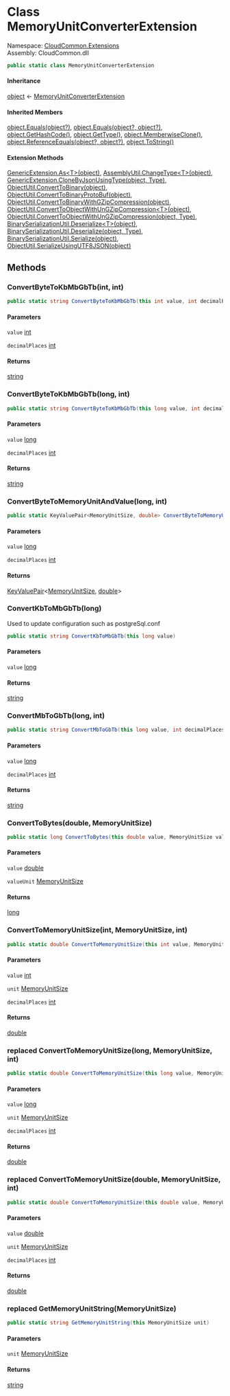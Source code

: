 #  Class MemoryUnitConverterExtension

Namespace: [CloudCommon.Extensions](CloudCommon.Extensions.md)  
Assembly: CloudCommon.dll  

```csharp
public static class MemoryUnitConverterExtension
```

#### Inheritance

[object](https://learn.microsoft.com/dotnet/api/system.object) ← 
[MemoryUnitConverterExtension](CloudCommon.Extensions.MemoryUnitConverterExtension.md)

#### Inherited Members

[object.Equals\(object?\)](https://learn.microsoft.com/dotnet/api/system.object.equals\#system\-object\-equals\(system\-object\)), 
[object.Equals\(object?, object?\)](https://learn.microsoft.com/dotnet/api/system.object.equals\#system\-object\-equals\(system\-object\-system\-object\)), 
[object.GetHashCode\(\)](https://learn.microsoft.com/dotnet/api/system.object.gethashcode), 
[object.GetType\(\)](https://learn.microsoft.com/dotnet/api/system.object.gettype), 
[object.MemberwiseClone\(\)](https://learn.microsoft.com/dotnet/api/system.object.memberwiseclone), 
[object.ReferenceEquals\(object?, object?\)](https://learn.microsoft.com/dotnet/api/system.object.referenceequals), 
[object.ToString\(\)](https://learn.microsoft.com/dotnet/api/system.object.tostring)

#### Extension Methods

[GenericExtension.As<T\>\(object\)](CloudCommon.Extensions.GenericExtension.md\#CloudCommon\_Extensions\_GenericExtension\_As\_\_1\_System\_Object\_), 
[AssemblyUtil.ChangeType<T\>\(object\)](CloudCommon.Utils.AssemblyUtil.md\#CloudCommon\_Utils\_AssemblyUtil\_ChangeType\_\_1\_System\_Object\_), 
[GenericExtension.CloneByJsonUsingType\(object, Type\)](CloudCommon.Extensions.GenericExtension.md\#CloudCommon\_Extensions\_GenericExtension\_CloneByJsonUsingType\_System\_Object\_System\_Type\_), 
[ObjectUtil.ConvertToBinary\(object\)](CloudCommon.Utils.ObjectUtil.md\#CloudCommon\_Utils\_ObjectUtil\_ConvertToBinary\_System\_Object\_), 
[ObjectUtil.ConvertToBinaryProtoBuf\(object\)](CloudCommon.Utils.ObjectUtil.md\#CloudCommon\_Utils\_ObjectUtil\_ConvertToBinaryProtoBuf\_System\_Object\_), 
[ObjectUtil.ConvertToBinaryWithGZipCompression\(object\)](CloudCommon.Utils.ObjectUtil.md\#CloudCommon\_Utils\_ObjectUtil\_ConvertToBinaryWithGZipCompression\_System\_Object\_), 
[ObjectUtil.ConvertToObjectWithUnGZipCompression<T\>\(object\)](CloudCommon.Utils.ObjectUtil.md\#CloudCommon\_Utils\_ObjectUtil\_ConvertToObjectWithUnGZipCompression\_\_1\_System\_Object\_), 
[ObjectUtil.ConvertToObjectWithUnGZipCompression\(object, Type\)](CloudCommon.Utils.ObjectUtil.md\#CloudCommon\_Utils\_ObjectUtil\_ConvertToObjectWithUnGZipCompression\_System\_Object\_System\_Type\_), 
[BinarySerializationUtil.Deserialize<T\>\(object\)](CloudCommon.Utils.BinarySerializationUtil.md\#CloudCommon\_Utils\_BinarySerializationUtil\_Deserialize\_\_1\_System\_Object\_), 
[BinarySerializationUtil.Deserialize\(object, Type\)](CloudCommon.Utils.BinarySerializationUtil.md\#CloudCommon\_Utils\_BinarySerializationUtil\_Deserialize\_System\_Object\_System\_Type\_), 
[BinarySerializationUtil.Serialize\(object\)](CloudCommon.Utils.BinarySerializationUtil.md\#CloudCommon\_Utils\_BinarySerializationUtil\_Serialize\_System\_Object\_), 
[ObjectUtil.SerializeUsingUTF8JSON\(object\)](CloudCommon.Utils.ObjectUtil.md\#CloudCommon\_Utils\_ObjectUtil\_SerializeUsingUTF8JSON\_System\_Object\_)

## Methods

###  ConvertByteToKbMbGbTb\(int, int\)

```csharp
public static string ConvertByteToKbMbGbTb(this int value, int decimalPlaces = 0)
```

#### Parameters

`value` [int](https://learn.microsoft.com/dotnet/api/system.int32)

`decimalPlaces` [int](https://learn.microsoft.com/dotnet/api/system.int32)

#### Returns

 [string](https://learn.microsoft.com/dotnet/api/system.string)

###  ConvertByteToKbMbGbTb\(long, int\)

```csharp
public static string ConvertByteToKbMbGbTb(this long value, int decimalPlaces = 0)
```

#### Parameters

`value` [long](https://learn.microsoft.com/dotnet/api/system.int64)

`decimalPlaces` [int](https://learn.microsoft.com/dotnet/api/system.int32)

#### Returns

 [string](https://learn.microsoft.com/dotnet/api/system.string)

###  ConvertByteToMemoryUnitAndValue\(long, int\)

```csharp
public static KeyValuePair<MemoryUnitSize, double> ConvertByteToMemoryUnitAndValue(this long value, int decimalPlaces = 0)
```

#### Parameters

`value` [long](https://learn.microsoft.com/dotnet/api/system.int64)

`decimalPlaces` [int](https://learn.microsoft.com/dotnet/api/system.int32)

#### Returns

 [KeyValuePair](https://learn.microsoft.com/dotnet/api/system.collections.generic.keyvaluepair\-2)<[MemoryUnitSize](CloudCommon.Extensions.MemoryUnitSize.md), [double](https://learn.microsoft.com/dotnet/api/system.double)\>

###  ConvertKbToMbGbTb\(long\)

Used to update configuration such as postgreSql.conf

```csharp
public static string ConvertKbToMbGbTb(this long value)
```

#### Parameters

`value` [long](https://learn.microsoft.com/dotnet/api/system.int64)

#### Returns

 [string](https://learn.microsoft.com/dotnet/api/system.string)

###  ConvertMbToGbTb\(long, int\)

```csharp
public static string ConvertMbToGbTb(this long value, int decimalPlaces = 0)
```

#### Parameters

`value` [long](https://learn.microsoft.com/dotnet/api/system.int64)

`decimalPlaces` [int](https://learn.microsoft.com/dotnet/api/system.int32)

#### Returns

 [string](https://learn.microsoft.com/dotnet/api/system.string)

###  ConvertToBytes\(double, MemoryUnitSize\)

```csharp
public static long ConvertToBytes(this double value, MemoryUnitSize valueUnit)
```

#### Parameters

`value` [double](https://learn.microsoft.com/dotnet/api/system.double)

`valueUnit` [MemoryUnitSize](CloudCommon.Extensions.MemoryUnitSize.md)

#### Returns

 [long](https://learn.microsoft.com/dotnet/api/system.int64)

###  ConvertToMemoryUnitSize\(int, MemoryUnitSize, int\)

```csharp
public static double ConvertToMemoryUnitSize(this int value, MemoryUnitSize unit, int decimalPlaces = 0)
```

#### Parameters

`value` [int](https://learn.microsoft.com/dotnet/api/system.int32)

`unit` [MemoryUnitSize](CloudCommon.Extensions.MemoryUnitSize.md)

`decimalPlaces` [int](https://learn.microsoft.com/dotnet/api/system.int32)

#### Returns

 [double](https://learn.microsoft.com/dotnet/api/system.double)

### replaced ConvertToMemoryUnitSize\(long, MemoryUnitSize, int\)

```csharp
public static double ConvertToMemoryUnitSize(this long value, MemoryUnitSize unit, int decimalPlaces = 0)
```

#### Parameters

`value` [long](https://learn.microsoft.com/dotnet/api/system.int64)

`unit` [MemoryUnitSize](CloudCommon.Extensions.MemoryUnitSize.md)

`decimalPlaces` [int](https://learn.microsoft.com/dotnet/api/system.int32)

#### Returns

 [double](https://learn.microsoft.com/dotnet/api/system.double)

### replaced ConvertToMemoryUnitSize\(double, MemoryUnitSize, int\)

```csharp
public static double ConvertToMemoryUnitSize(this double value, MemoryUnitSize unit, int decimalPlaces = 0)
```

#### Parameters

`value` [double](https://learn.microsoft.com/dotnet/api/system.double)

`unit` [MemoryUnitSize](CloudCommon.Extensions.MemoryUnitSize.md)

`decimalPlaces` [int](https://learn.microsoft.com/dotnet/api/system.int32)

#### Returns

 [double](https://learn.microsoft.com/dotnet/api/system.double)

### replaced GetMemoryUnitString\(MemoryUnitSize\)

```csharp
public static string GetMemoryUnitString(this MemoryUnitSize unit)
```

#### Parameters

`unit` [MemoryUnitSize](CloudCommon.Extensions.MemoryUnitSize.md)

#### Returns

 [string](https://learn.microsoft.com/dotnet/api/system.string)

